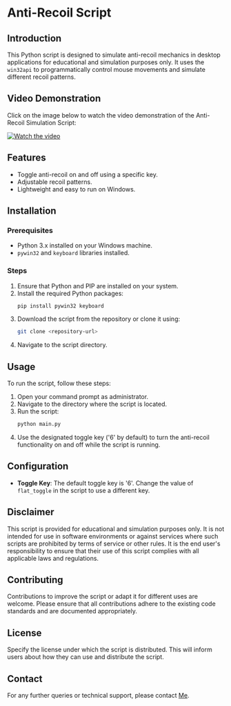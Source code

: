 # Anti-Recoil Script

## Introduction
This Python script is designed to simulate anti-recoil mechanics in desktop applications for educational and simulation purposes only. It uses the `win32api` to programmatically control mouse movements and simulate different recoil patterns.

## Video Demonstration

Click on the image below to watch the video demonstration of the Anti-Recoil Simulation Script:

[![Watch the video](https://img.youtube.com/vi/Z7hGVgOYqVU/hqdefault.jpg)](https://youtu.be/watch?v=wC-brx_yn1c)

## Features
- Toggle anti-recoil on and off using a specific key.
- Adjustable recoil patterns.
- Lightweight and easy to run on Windows.

## Installation

### Prerequisites
- Python 3.x installed on your Windows machine.
- `pywin32` and `keyboard` libraries installed.

### Steps
1. Ensure that Python and PIP are installed on your system.
2. Install the required Python packages:
   ```bash
   pip install pywin32 keyboard
   ```
3. Download the script from the repository or clone it using:
   ```bash
   git clone <repository-url>
   ```
4. Navigate to the script directory.

## Usage
To run the script, follow these steps:
1. Open your command prompt as administrator.
2. Navigate to the directory where the script is located.
3. Run the script:
   ```bash
   python main.py
   ```
4. Use the designated toggle key ('6' by default) to turn the anti-recoil functionality on and off while the script is running.

## Configuration
- **Toggle Key**: The default toggle key is '6'. Change the value of `flat_toggle` in the script to use a different key.

## Disclaimer
This script is provided for educational and simulation purposes only. It is not intended for use in software environments or against services where such scripts are prohibited by terms of service or other rules. It is the end user's responsibility to ensure that their use of this script complies with all applicable laws and regulations.

## Contributing
Contributions to improve the script or adapt it for different uses are welcome. Please ensure that all contributions adhere to the existing code standards and are documented appropriately.

## License
Specify the license under which the script is distributed. This will inform users about how they can use and distribute the script.

## Contact
For any further queries or technical support, please contact [Me](mailto:your.amaralkaff@gmail.com).
